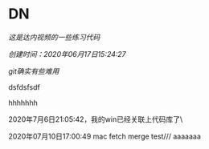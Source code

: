 # DN
*这是达内视频的一些练习代码*

*创建时间：2020年06月17日15:24:27*

*git确实有些难用*


dsfdsfsdf

hhhhhhh


2020年7月6日21:05:42，我的win已经关联上代码库了\

2020年07月10日17:00:49 mac fetch merge test///
aaaaaaa

